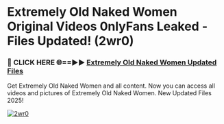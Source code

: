 # Extremely Old Naked Women Original Videos 0nlyFans Leaked - Files Updated! (2wr0)

<h3>🔴 CLICK HERE 🌐==►► <a href="https://tinyurl.com/up5wt9bj" rel="nofollow">Extremely Old Naked Women Updated Files</a></h3>

Get Extremely Old Naked Women and all content. Now you can access all videos and pictures of Extremely Old Naked Women. New Updated Files 2025!

[![2wr0](https://i.imgur.com/ABiUzMV.gif)](https://tinyurl.com/up5wt9bj)
